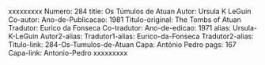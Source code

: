 xxxxxxxxx
Numero: 284
title: Os Túmulos de Atuan
Autor: Ursula K LeGuin
Co-autor: 
Ano-de-Publicacao: 1981
Titulo-original: The Tombs of Atuan
Tradutor: Eurico da Fonseca
Co-tradutor: 
Ano-de-edicao: 1971
alias: Ursula-K-LeGuin
Autor2-alias: 
Tradutor1-alias: Eurico-da-Fonseca
Tradutor2-alias: 
Titulo-link: 284-Os-Tumulos-de-Atuan
Capa: António Pedro
pags: 167
Capa-link: Antonio-Pedro
xxxxxxxxx